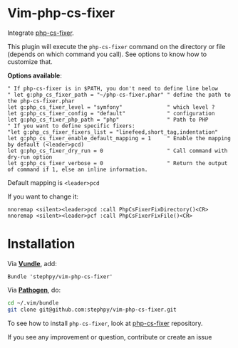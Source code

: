 Vim-php-cs-fixer
================

Integrate [php-cs-fixer](https://github.com/FriendsOfPHP/PHP-CS-Fixer).

This plugin will execute the `php-cs-fixer` command on the directory or file (depends on which command you call). See options to know how to customize that.

**Options available**:

```viml
" If php-cs-fixer is in $PATH, you don't need to define line below
" let g:php_cs_fixer_path = "~/php-cs-fixer.phar" " define the path to the php-cs-fixer.phar
let g:php_cs_fixer_level = "symfony"              " which level ?
let g:php_cs_fixer_config = "default"             " configuration
let g:php_cs_fixer_php_path = "php"               " Path to PHP
" If you want to define specific fixers:
"let g:php_cs_fixer_fixers_list = "linefeed,short_tag,indentation"
let g:php_cs_fixer_enable_default_mapping = 1     " Enable the mapping by default (<leader>pcd)
let g:php_cs_fixer_dry_run = 0                    " Call command with dry-run option
let g:php_cs_fixer_verbose = 0                    " Return the output of command if 1, else an inline information.
```

Default mapping is `<leader>pcd`

If you want to change it:

```viml
nnoremap <silent><leader>pcd :call PhpCsFixerFixDirectory()<CR>
nnoremap <silent><leader>pcf :call PhpCsFixerFixFile()<CR>
```

# Installation

Via **[Vundle](https://github.com/gmarik/vundle)**, add:

```viml
Bundle 'stephpy/vim-php-cs-fixer'
```

Via **[Pathogen](https://github.com/tpope/vim-pathogen)**, do:

```bash
cd ~/.vim/bundle
git clone git@github.com:stephpy/vim-php-cs-fixer.git
```

To see how to install `php-cs-fixer`, look at [php-cs-fixer](https://github.com/FriendsOfPHP/PHP-CS-Fixer) repository.

If you see any improvement or question, contribute or create an issue

